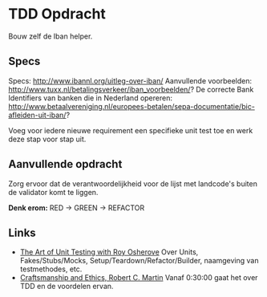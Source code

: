 # TDD Opdracht
Bouw zelf de Iban helper.

## Specs
Specs: http://www.ibannl.org/uitleg-over-iban/
Aanvullende voorbeelden: http://www.tuxx.nl/betalingsverkeer/iban_voorbeelden/?
De correcte Bank Identifiers van banken die in Nederland opereren: http://www.betaalvereniging.nl/europees-betalen/sepa-documentatie/bic-afleiden-uit-iban/?

Voeg voor iedere nieuwe requirement een specifieke unit test toe en werk deze stap voor stap uit.

## Aanvullende opdracht
Zorg ervoor dat de verantwoordelijkheid voor de lijst met landcode's buiten de validator komt te liggen.

**Denk erom:** RED -> GREEN -> REFACTOR

## Links
* [The Art of Unit Testing with Roy Osherove](http://hanselminutes.com/169/the-art-of-unit-testing-with-roy-osherove) Over Units, Fakes/Stubs/Mocks, Setup/Teardown/Refactor/Builder, naamgeving van testmethodes, etc.
* [Craftsmanship and Ethics, Robert C. Martin](http://www.infoq.com/presentations/craftmanship-ethics) Vanaf 0:30:00 gaat het over TDD en de voordelen ervan.

